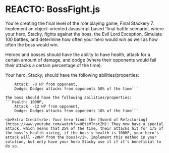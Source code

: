 # REACTO: BossFight.js

You're creating the final level of the role playing game, Final Stackery 7. Implement an object-oriented Javascript based 'final battle scenario', where your hero, Stacky, fights against the boss, the Evil Lord Exception. Simulate 100 battles, and determine how often your hero would win as well as how often the boss would win.

Heroes and bosses should have the ability to have health, attack for a certain amount of damage, and dodge (where their opponents would fail their attacks a certain percentage of the time).

Your hero, Stacky, should have the following abilities/properties:
```Health: 60HP,
	Attack: -8 HP from opponent,
	Dodge: Dodges attacks from opponents 50% of the time```

The boss should have the following abilities/properties:
```Health: 100HP,
	Attack: -12 HP from opponent,
	Dodge: Dodges attacks from opponents 10% of the time```

<b>Extra Credit</b>: Your hero finds the [Sword of Refactoring](https://www.youtube.com/watch?v=OBtsMTnstZM)! They now have a special attack, which means that 25% of the time, their attacks hit for 1/5 of the boss's health <i>(eg, if the boss's health is 100HP, your hero's attack will -20HP from the boss)</i>. Implement this method in your solution, but only have your hero Stacky use it if it's beneficial to do so.